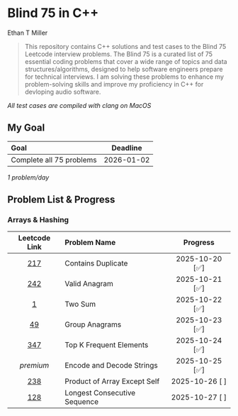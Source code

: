 # Blind 75 in C++

Ethan T Miller

> This repository contains C++ solutions and test cases to the Blind 75 Leetcode interview problems. The Blind 75 is a curated list of 75 essential coding problems that cover a wide range of topics and data structures/algorithms, designed to help software engineers prepare for technical interviews. I am solving these problems to enhance my problem-solving skills and improve my proficiency in C++ for devloping audio software.

*All test cases are compiled with clang on MacOS*

## My Goal
| **Goal**                 | **Deadline** |
|:-------------------------|:----------:|
| Complete all 75 problems | 2026-01-02 |

*1 problem/day*

## Problem List & Progress

### Arrays & Hashing
|                           Leetcode Link                            | Problem Name                 |    Progress    |
| :----------------------------------------------------------------: | :--------------------------- | :------------: |
|      [217](https://leetcode.com/problems/contains-duplicate/)      | Contains Duplicate           | 2025-10-20 [✅] |
|        [242](https://leetcode.com/problems/valid-anagram/)         | Valid Anagram                | 2025-10-21 [✅] |
|            [1](https://leetcode.com/problems/two-sum/)             | Two Sum                      | 2025-10-22 [✅] |
|        [49](https://leetcode.com/problems/group-anagrams/)         | Group Anagrams               | 2025-10-23 [✅] |
|   [347](https://leetcode.com/problems/top-k-frequent-elements/)    | Top K Frequent Elements      | 2025-10-24 [✅] |
|                             *premium*                              | Encode and Decode Strings    | 2025-10-25 [✅] |
| [238](https://leetcode.com/problems/product-of-array-except-self/) | Product of Array Except Self | 2025-10-26 [ ] |
| [128](https://leetcode.com/problems/longest-consecutive-sequence/) | Longest Consecutive Sequence | 2025-10-27 [ ] |
